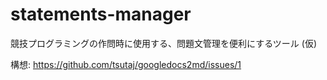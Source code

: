 # statements-manager

競技プログラミングの作問時に使用する、問題文管理を便利にするツール (仮)

構想: https://github.com/tsutaj/googledocs2md/issues/1
